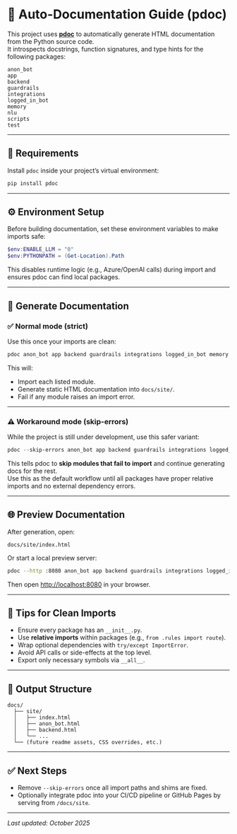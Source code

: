 # 📘 Auto-Documentation Guide (pdoc)

This project uses **[pdoc](https://pdoc.dev/)** to automatically generate HTML documentation from the Python source code.  
It introspects docstrings, function signatures, and type hints for the following packages:

```
anon_bot
app
backend
guardrails
integrations
logged_in_bot
memory
nlu
scripts
test
```

---

## 🧰 Requirements

Install `pdoc` inside your project’s virtual environment:

```bash
pip install pdoc
```

---

## ⚙️ Environment Setup

Before building documentation, set these environment variables to make imports safe:

```powershell
$env:ENABLE_LLM = "0"
$env:PYTHONPATH = (Get-Location).Path
```

This disables runtime logic (e.g., Azure/OpenAI calls) during import and ensures pdoc can find local packages.

---

## 🧩 Generate Documentation

### ✅ Normal mode (strict)
Use this once your imports are clean:

```powershell
pdoc anon_bot app backend guardrails integrations logged_in_bot memory nlu scripts test -o docs/site
```

This will:
- Import each listed module.
- Generate static HTML documentation into `docs/site/`.
- Fail if any module raises an import error.

---

### ⚠️ Workaround mode (skip-errors)
While the project is still under development, use this safer variant:

```powershell
pdoc --skip-errors anon_bot app backend guardrails integrations logged_in_bot memory nlu scripts test -o docs/site
```

This tells pdoc to **skip modules that fail to import** and continue generating docs for the rest.  
Use this as the default workflow until all packages have proper relative imports and no external dependency errors.

---

## 🌐 Preview Documentation

After generation, open:

```
docs/site/index.html
```

Or start a local preview server:

```bash
pdoc --http :8080 anon_bot app backend guardrails integrations logged_in_bot memory nlu scripts test
```

Then open [http://localhost:8080](http://localhost:8080) in your browser.

---

## 🧹 Tips for Clean Imports

- Ensure every package has an `__init__.py`.
- Use **relative imports** within packages (e.g., `from .rules import route`).
- Wrap optional dependencies with `try/except ImportError`.
- Avoid API calls or side-effects at the top level.
- Export only necessary symbols via `__all__`.

---

## 📁 Output Structure

```
docs/
  ├── site/
  │   ├── index.html
  │   ├── anon_bot.html
  │   ├── backend.html
  │   └── ...
  └── (future readme assets, CSS overrides, etc.)
```

---

## ✅ Next Steps

- Remove `--skip-errors` once all import paths and shims are fixed.
- Optionally integrate pdoc into your CI/CD pipeline or GitHub Pages by serving from `/docs/site`.

---

*Last updated: October 2025*
